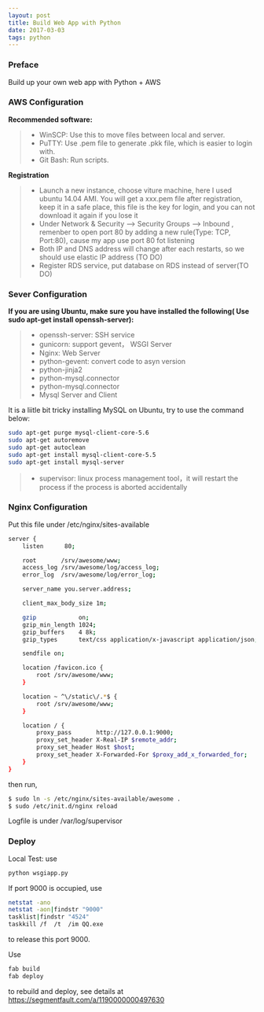 ```yaml
---
layout: post
title: Build Web App with Python
date: 2017-03-03 
tags: python  
---
```

### Preface
 Build up your own web app with Python + AWS

### AWS Configuration
**Recommended software:** 
>* WinSCP: Use this to move files between local and server.
>* PuTTY: Use .pem file to generate .pkk file, which is easier to login with.
>* Git Bash: Run scripts.

**Registration**

>* Launch a new instance, choose viture machine, here I used ubuntu 14.04 AMI. You will get a xxx.pem file after registration, keep it in a safe place, this file is the key for login, and you can not download it again if you lose it
>* Under Network & Security --> Security Groups --> Inbound , remenber to open port 80 by adding a new rule(Type: TCP, Port:80), cause my app use port 80 fot listening
>* Both IP and DNS address will change after each restarts, so we should use elastic IP address (TO DO)
>* Register RDS service, put database on RDS instead of server(TO DO)

### Sever Configuration
**If you are using Ubuntu, make sure you have installed the following( Use sudo apt-get install openssh-server):**
>* openssh-server: SSH service
>* gunicorn: support gevent， WSGI Server
>* Nginx: Web Server
>* python-gevent: convert code to asyn version
>* python-jinja2
>* python-mysql.connector
>* python-mysql.connector
>* Mysql Server and Client

It is a liitle bit tricky installing MySQL on Ubuntu, try to use the command below:

```bash
sudo apt-get purge mysql-client-core-5.6
sudo apt-get autoremove
sudo apt-get autoclean
sudo apt-get install mysql-client-core-5.5
sudo apt-get install mysql-server 
```

>* supervisor: linux process management tool，it will restart the process if the process is aborted accidentally


### Nginx Configuration

Put this file under /etc/nginx/sites-available

```bash
server {
    listen      80;

    root       /srv/awesome/www;
    access_log /srv/awesome/log/access_log;
    error_log  /srv/awesome/log/error_log;

    server_name you.server.address;

    client_max_body_size 1m;

    gzip            on;
    gzip_min_length 1024;
    gzip_buffers    4 8k;
    gzip_types      text/css application/x-javascript application/json;

    sendfile on;

    location /favicon.ico {
        root /srv/awesome/www;
    }

    location ~ ^\/static\/.*$ {
        root /srv/awesome/www;
    }

    location / {
        proxy_pass       http://127.0.0.1:9000;
        proxy_set_header X-Real-IP $remote_addr;
        proxy_set_header Host $host;
        proxy_set_header X-Forwarded-For $proxy_add_x_forwarded_for;
    }
}

```

then run,

```bash
$ sudo ln -s /etc/nginx/sites-available/awesome .
$ sudo /etc/init.d/nginx reload

```
Logfile is under /var/log/supervisor

### Deploy

Local Test: use 

```bash
python wsgiapp.py
```
If port 9000 is occupied, use 

```bash
netstat -ano
netstat -aon|findstr "9000"
tasklist|findstr "4524"
taskkill /f  /t  /im QQ.exe
```

to release this port 9000.

Use

```bash
fab build
fab deploy
```

to rebuild and deploy, see details at https://segmentfault.com/a/1190000000497630
